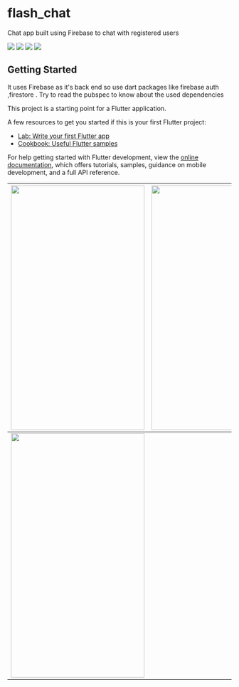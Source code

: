 # flash_chat

Chat app built using Firebase to chat with registered users

<table>
    <thead>
      <tr>
        <th><img src='images\redmeimg\page1.jpg' width=300 height=550>
          </th>
        <th><img src='images\redmeimg\page2.jpg' width =300 height=550></th>
        <th><img src='images\redmeimg\page3.jpg' width =300 height=550></th>
      </tr>
    </thead>
    <tbody>
      <tr>
        <td><img src='images\redmeimg\page4.jpg' width =300 height=550></td>
      </tr>
    </tbody>


![](images\redmeimg\page1.jpg)
![](images\redmeimg\page2.jpg)
![](images\redmeimg\page3.jpg)
![](images\redmeimg\page4.jpg)

## Getting Started

It uses Firebase as it's back end so use dart packages like firebase auth ,firestore .
Try to read the pubspec to know about the used dependencies

This project is a starting point for a Flutter application.

A few resources to get you started if this is your first Flutter project:

- [Lab: Write your first Flutter app](https://docs.flutter.dev/get-started/codelab)
- [Cookbook: Useful Flutter samples](https://docs.flutter.dev/cookbook)

For help getting started with Flutter development, view the
[online documentation](https://docs.flutter.dev/), which offers tutorials,
samples, guidance on mobile development, and a full API reference.
